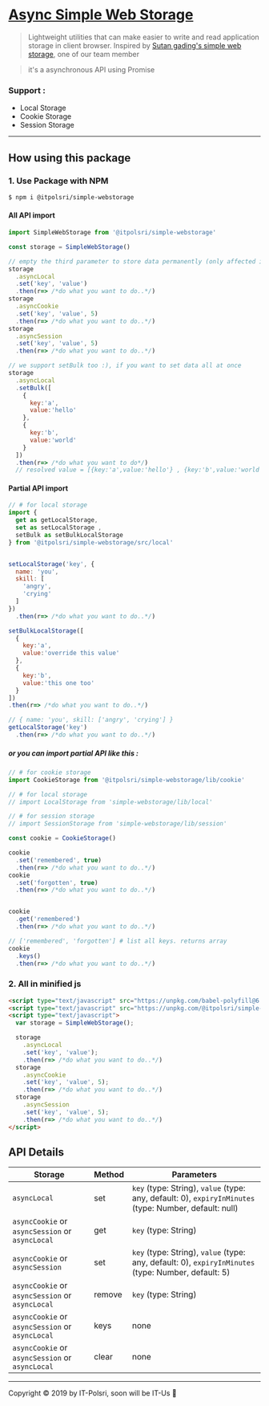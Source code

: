 # [Async Simple Web Storage](https://www.npmjs.com/package/@itpolsri/simple-webstorage)
> Lightweight utilities that can make easier to write and read application storage in client browser.
Inspired by [Sutan gading's simple web storage](https://github.com/sutanlab/simple-webstorage), one of our team member

> it's a asynchronous API using Promise

### Support :
- Local Storage
- Cookie Storage
- Session Storage
---

## How using this package

### 1. Use Package with NPM

```bash
$ npm i @itpolsri/simple-webstorage
```

#### All API import

```js
import SimpleWebStorage from '@itpolsri/simple-webstorage'

const storage = SimpleWebStorage()

// empty the third parameter to store data permanently (only affected in local)
storage
  .asyncLocal
  .set('key', 'value') 
  .then(r=> /*do what you want to do..*/)
storage
  .asyncCookie
  .set('key', 'value', 5)
  .then(r=> /*do what you want to do..*/)
storage
  .asyncSession
  .set('key', 'value', 5)
  .then(r=> /*do what you want to do..*/)

// we support setBulk too :), if you want to set data all at once
storage
  .asyncLocal
  .setBulk([
    {
      key:'a',
      value:'hello'
    },
    {
      key:'b',
      value:'world'
    }
  ])
  .then(r=> /*do what you want to do*/)
  // resolved value = [{key:'a',value:'hello'} , {key:'b',value:'world'}]
```

#### Partial API import

```js
// # for local storage
import { 
  get as getLocalStorage, 
  set as setLocalStorage ,
  setBulk as setBulkLocalStorage
} from '@itpolsri/simple-webstorage/src/local'


setLocalStorage('key', {
  name: 'you',
  skill: [
    'angry',
    'crying'
  ]
})
  .then(r=> /*do what you want to do..*/) 

setBulkLocalStorage([
  {
    key:'a',
    value:'override this value'
  },
  {
    key:'b',
    value:'this one too'
  }
])
.then(r=> /*do what you want to do..*/)

// { name: 'you', skill: ['angry', 'crying'] }
getLocalStorage('key')
  .then(r=> /*do what you want to do..*/)

```

##### or you can import partial API like this :

```js
// # for cookie storage
import CookieStorage from '@itpolsri/simple-webstorage/lib/cookie'

// # for local storage
// import LocalStorage from 'simple-webstorage/lib/local'

// # for session storage
// import SessionStorage from 'simple-webstorage/lib/session'

const cookie = CookieStorage()

cookie
  .set('remembered', true)
  .then(r=> /*do what you want to do..*/)
cookie
  .set('forgotten', true)
  .then(r=> /*do what you want to do..*/)


cookie
  .get('remembered')
  .then(r=> /*do what you want to do..*/)

// ['remembered', 'forgotten'] # list all keys. returns array
cookie
  .keys()
  .then(r=> /*do what you want to do..*/)

```

### 2. All in minified js

```html
<script type="text/javascript" src="https://unpkg.com/babel-polyfill@6.26.0/dist/polyfill.js"></script>
<script type="text/javascript" src="https://unpkg.com/@itpolsri/simple-webstorage@1.0.1/lib/bundle/simple-webstorage.min.js"></script>
<script type="text/javascript">
  var storage = SimpleWebStorage();

  storage
    .asyncLocal
    .set('key', 'value');
    .then(r=> /*do what you want to do..*/)
  storage
    .asyncCookie
    .set('key', 'value', 5);
    .then(r=> /*do what you want to do..*/)
  storage
    .asyncSession
    .set('key', 'value', 5);
    .then(r=> /*do what you want to do..*/)
</script>
```

## API Details

| Storage   | Method      | Parameters                                                                                  |
|-----------|-------------|---------------------------------------------------------------------------------------------|
| `asyncLocal`   | set         | `key` (type: String), `value` (type: any, default: 0), `expiryInMinutes` (type: Number, default: null)  |
| `asyncCookie` or `asyncSession` or `asyncLocal`   | get         | `key` (type: String)                                                           |
| `asyncCookie` or `asyncSession`   | set         | `key` (type: String), `value` (type: any, default: 0), `expiryInMinutes` (type: Number, default: 5)     |
| `asyncCookie` or `asyncSession` or `asyncLocal`   | remove      | `key` (type: String)                                                                        |
| `asyncCookie` or `asyncSession` or `asyncLocal`   | keys        |  none                                                                                       |
| `asyncCookie` or `asyncSession` or `asyncLocal`   | clear       |  none                                                                               |

---
Copyright © 2019 by IT-Polsri, soon will be IT-Us  🙂
